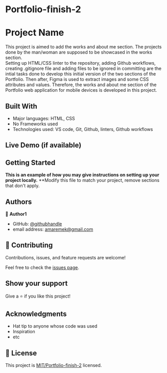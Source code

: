 # Portfolio-finish-2
# Project Name

This project is aimed to add the works and about me section. The projects done by the man/woman are supposed to be showcased in the works section.  
Setting up HTML/CSS linter to the repository, adding Github workflows, creating .gitignore file and adding files to be ignored in committing are the intial tasks done to develop this initial version of the two sections of the Portfolio. Then after, Figma is used to extract images and some CSS attributes and values. Therefore, the works and about me section of the Portfolio web application for mobile devices is developed in this project.


## Built With

- Major languages: HTML, CSS
- No Frameworks used
- Technologies used: VS code, Git, Github, linters, Github workflows

## Live Demo (if available)


## Getting Started

**This is an example of how you may give instructions on setting up your project locally.**
**Modify this file to match your project, remove sections that don't apply. 

## Authors

👤 **Author1**

- GitHub: [@githubhandle](https://github.com/amare1990)
- email address: amaremek@gmail.com

## 🤝 Contributing

Contributions, issues, and feature requests are welcome!

Feel free to check the [issues page](../../issues/).

## Show your support

Give a ⭐️ if you like this project!

## Acknowledgments

- Hat tip to anyone whose code was used
- Inspiration
- etc

## 📝 License

This project is [MIT/Portfolio-finish-2](./LICENSE) licensed.